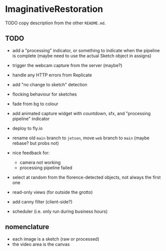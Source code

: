 # ImaginativeRestoration

TODO copy description from the other `README.md`.

## TODO

- add a "processing" indicator, or something to indicate when the pipeline is
  complete (maybe need to use the actual Sketch object in assigns)
- trigger the webcam capture from the server (maybe?)
- handle any HTTP errors from Replicate
- add "no change to sketch" detection
- flocking behaviour for sketches
- fade from bg to colour
- add animated capture widget with countdown, sfx, and "processing pipeline"
  indicator
- deploy to fly.io
- rename old `main` branch to `jetson`, move `web` branch to `main` (maybe
  rebase? but probs not)

- nice feedback for:

  - camera not working
  - processing pipeline failed

- select at random from the florence-detected objects, not always the first one
- read-only views (for outside the grotto)
- add canny filter (client-side?)
- scheduler (i.e. only run during business hours)

## nomenclature

- each image is a sketch (raw or processed)
- the video area is the canvas
